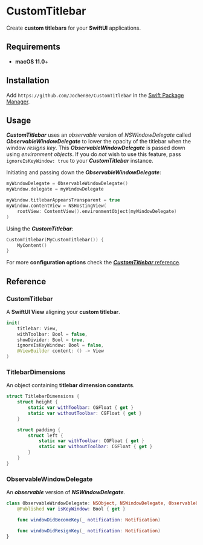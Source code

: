 # CustomTitlebar

Create **custom titlebars** for your **SwiftUI** applications.

## Requirements

- **macOS 11.0**+

## Installation

Add `https://github.com/JochenBe/CustomTitlebar` in the [Swift Package Manager].

## Usage

**_CustomTitlebar_** uses an _observable_ version of _NSWindowDelegate_ called
**_ObservableWindowDelegate_** to lower the opacity of the titlebar when the
window _resigns key_. This **_ObservableWindowDelegate_** is passed down using
_environment objects_. If you do _not_ wish to use this feature, pass
`ignoreIsKeyWindow: true` to your **_CustomTitlebar_** instance.

Initiating and passing down the **_ObservableWindowDelegate_**:

```Swift
myWindowDelegate = ObservableWindowDelegate()
myWindow.delegate = myWindowDelegate

myWindow.titlebarAppearsTransparent = true
myWindow.contentView = NSHostingView(
    rootView: ContentView().environmentObject(myWindowDelegate)
)
```

Using the **_CustomTitlebar_**:

```Swift
CustomTitlebar(MyCustomTitlebar()) {
    MyContent()
}
```

For more **configuration options** check the
[**_CustomTitlebar_** reference].

## Reference

### CustomTitlebar

A **SwiftUI View** aligning your **custom titlebar**.

```Swift
init(
    titlebar: View,
    withToolbar: Bool = false,
    showDivider: Bool = true,
    ignoreIsKeyWindow: Bool = false,
    @ViewBuilder content: () -> View
)
```

### TitlebarDimensions

An object containing **titlebar dimension constants**.

```Swift
struct TitlebarDimensions {
    struct height {
        static var withToolbar: CGFloat { get }
        static var withoutToolbar: CGFloat { get }
    }

    struct padding {
        struct left {
            static var withToolbar: CGFloat { get }
            static var withoutToolbar: CGFloat { get }
        }
    }
}
```

### ObservableWindowDelegate

An **_observable_** version of **_NSWindowDelegate_**.

```Swift
class ObservableWindowDelegate: NSObject, NSWindowDelegate, ObservableObject {
    @Published var isKeyWindow: Bool { get }

    func windowDidBecomeKey(_ notification: Notification)

    func windowDidResignKey(_ notification: Notification)
}

```

[swift package manager]: https://developer.apple.com/documentation/xcode/adding_package_dependencies_to_your_app
[**_customtitlebar_** reference]: #customtitlebar-1
